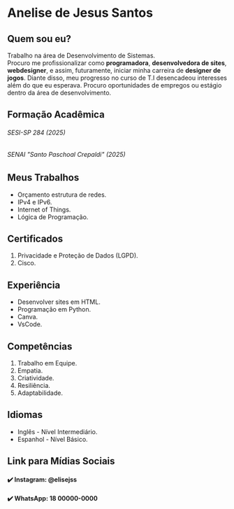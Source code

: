 # Anelise de Jesus Santos


## Quem sou eu?

Trabalho na área de Desenvolvimento de Sistemas.  
Procuro me profissionalizar como **programadora**, **desenvolvedora de sites**, **webdesigner**, e assim, futuramente, iniciar minha carreira de **designer de jogos**. Diante disso, meu progresso no curso de T.I desencadeou interesses além do que eu esperava. Procuro oportunidades de empregos ou estágio dentro da área de desenvolvimento.

## Formação Acadêmica
###### SESI-SP 284 (2025) 
###### SENAI "Santo Paschoal Crepaldi" (2025)





## Meus Trabalhos

* Orçamento estrutura de redes.
* IPv4 e IPv6.
* Internet of Things.
* Lógica de Programação.


## Certificados

1. Privacidade e Proteção de Dados (LGPD).
2. Cisco.

## Experiência

* Desenvolver sites em HTML.
* Programação em Python.
* Canva.
* VsCode.

## Competências

1. Trabalho em Equipe.
2. Empatia.
3. Criatividade.
4. Resiliência.
5. Adaptabilidade.


## Idiomas
* Inglês - Nível Intermediário.
* Espanhol - Nível Básico.


## Link para Mídias Sociais

#### ✔️ Instagram: @elisejss
#### ✔️ WhatsApp: 18 00000-0000








